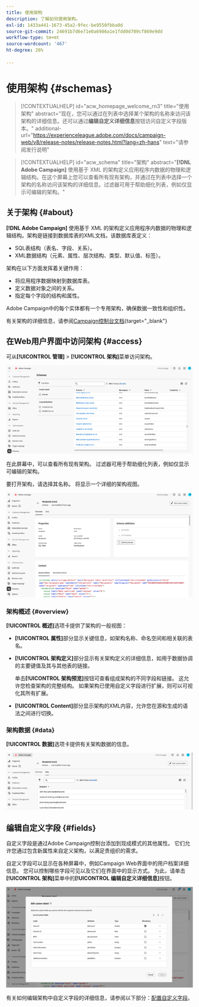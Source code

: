 ```yaml
---
title: 使用架构
description: 了解如何使用架构。
exl-id: 1433a441-1673-45a2-9fec-be9550fbba0d
source-git-commit: 24691b7d6e71e0a6986a1e1fdd0d709cf869e9dd
workflow-type: tm+mt
source-wordcount: '467'
ht-degree: 26%

---
```


# 使用架构 {#schemas}

>[!CONTEXTUALHELP]
>id="acw_homepage_welcome_rn3"
>title="使用架构"
>abstract="现在，您可以通过在列表中选择某个架构的名称来访问该架构的详细信息。还可以通过&#x200B;**编辑自定义详细信息**&#x200B;按钮访问自定义字段版本。"
>additional-url="https://experienceleague.adobe.com/docs/campaign-web/v8/release-notes/release-notes.html?lang=zh-hans" text="请参阅发行说明"



>[!CONTEXTUALHELP]
>id="acw_schema"
>title="架构"
>abstract="**[!DNL Adobe Campaign]** 使用基于 XML 的架构定义应用程序内数据的物理和逻辑结构。在这个屏幕上您可以查看所有现有架构，并通过在列表中选择一个架构的名称访问该架构的详细信息。过滤器可用于帮助细化列表，例如仅显示可编辑的架构。"

## 关于架构 {#about}

**[!DNL Adobe Campaign]** 使用基于 XML 的架构定义应用程序内数据的物理和逻辑结构。架构是链接到数据库表的XML文档，该数据库表定义：

* SQL表结构（表名、字段、关系）。
* XML数据结构（元素、属性、层次结构、类型、默认值、标签）。

架构在以下方面发挥着关键作用：

* 将应用程序数据映射到数据库表。
* 定义数据对象之间的关系。
* 指定每个字段的结构和属性。

Adobe Campaign中的每个实体都有一个专用架构，确保数据一致性和组织性。

有关架构的详细信息，请参阅[Campaign控制台文档](https://experienceleague.adobe.com/en/docs/campaign/campaign-v8/developer/shemas-forms/schemas){target="_blank"}

## 在Web用户界面中访问架构 {#access}

可从&#x200B;**[!UICONTROL 管理]** > **[!UICONTROL 架构]**&#x200B;菜单访问架构。

![](assets/schemas-list.png)

在此屏幕中，可以查看所有现有架构。 过滤器可用于帮助细化列表，例如仅显示可编辑的架构。

要打开架构，请选择其名称。 将显示一个详细的架构视图。

![](assets/schema-details.png)

### 架构概述 {#overview}

**[!UICONTROL 概述]**&#x200B;选项卡提供了架构的一般视图：

* **[!UICONTROL 属性]**&#x200B;部分显示关键信息，如架构名称、命名空间和相关联的表名。

* **[!UICONTROL 架构定义]**&#x200B;部分显示有关架构定义的详细信息，如用于数据协调的主要键值及其与其他表的链接。

  单击&#x200B;**[!UICONTROL 架构预览]**&#x200B;按钮可查看组成架构的不同字段和链接。 这允许您检查架构的完整结构。 如果架构已使用自定义字段进行扩展，则可以可视化其所有扩展。

* **[!UICONTROL Content]**&#x200B;部分显示架构的XML内容，允许您在源和生成的语法之间进行切换。

### 架构数据 {#data}

**[!UICONTROL 数据]**&#x200B;选项卡提供有关架构数据的信息。

![](assets/schemas-data.png)

## 编辑自定义字段 {#fields}

自定义字段是通过Adobe Campaign控制台添加到现成模式的其他属性。 它们允许您通过包含新属性来自定义架构，以满足贵组织的需求。

自定义字段可以显示在各种屏幕中，例如Campaign Web界面中的用户档案详细信息。 您可以控制哪些字段可见以及它们在界面中的显示方式。 为此，请单击&#x200B;**[!UICONTROL 架构]**&#x200B;菜单中的&#x200B;**[!UICONTROL 编辑自定义详细信息]**&#x200B;按钮。

![](assets/schemas-custom.png)

有关如何编辑架构中自定义字段的详细信息，请参阅以下部分：[配置自定义字段](../administration/custom-fields.md)。
